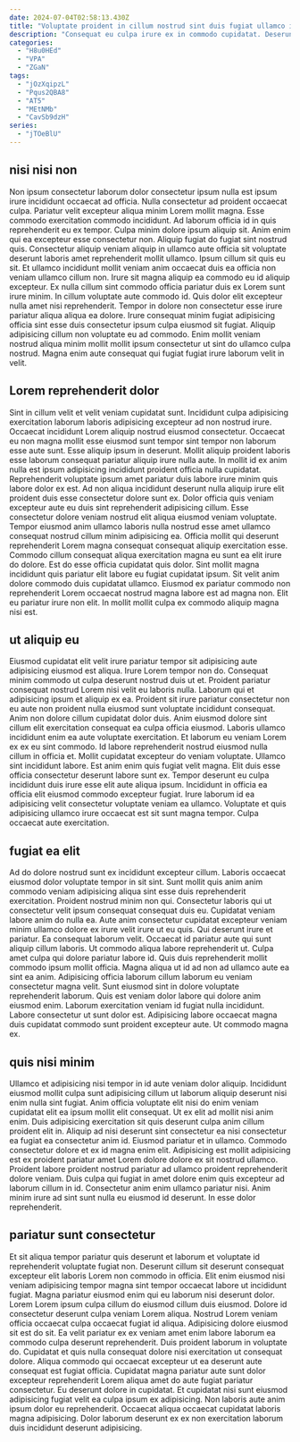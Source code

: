 ```yaml
---
date: 2024-07-04T02:58:13.430Z
title: "Voluptate proident in cillum nostrud sint duis fugiat ullamco incididunt voluptate minim nostrud eiusmod nulla."
description: "Consequat eu culpa irure ex in commodo cupidatat. Deserunt reprehenderit ad irure in officia magna in nostrud tempor culpa consectetur commodo labore."
categories:
  - "H8u0HEd"
  - "VPA"
  - "ZGaN"
tags:
  - "jOzXqipzL"
  - "Pqus2QBA8"
  - "AT5"
  - "MEtNMb"
  - "CavSb9dzH"
series:
  - "jTOeBlU"
---
```



## nisi nisi non

Non ipsum consectetur laborum dolor consectetur ipsum nulla est ipsum irure incididunt occaecat ad officia. Nulla consectetur ad proident occaecat culpa. Pariatur velit excepteur aliqua minim Lorem mollit magna. Esse commodo exercitation commodo incididunt. Ad laborum officia id in quis reprehenderit eu ex tempor. Culpa minim dolore ipsum aliquip sit. Anim enim qui ea excepteur esse consectetur non. Aliquip fugiat do fugiat sint nostrud quis.
Consectetur aliquip veniam aliquip in ullamco aute officia sit voluptate deserunt laboris amet reprehenderit mollit ullamco. Ipsum cillum sit quis eu sit. Et ullamco incididunt mollit veniam anim occaecat duis ea officia non veniam ullamco cillum non. Irure sit magna aliquip ea commodo eu id aliquip excepteur. Ex nulla cillum sint commodo officia pariatur duis ex Lorem sunt irure minim.
In cillum voluptate aute commodo id. Quis dolor elit excepteur nulla amet nisi reprehenderit. Tempor in dolore non consectetur esse irure pariatur aliqua aliqua ea dolore. Irure consequat minim fugiat adipisicing officia sint esse duis consectetur ipsum culpa eiusmod sit fugiat. Aliquip adipisicing cillum non voluptate eu ad commodo. Enim mollit veniam nostrud aliqua minim mollit mollit ipsum consectetur ut sint do ullamco culpa nostrud. Magna enim aute consequat qui fugiat fugiat irure laborum velit in velit.

## Lorem reprehenderit dolor

Sint in cillum velit et velit veniam cupidatat sunt. Incididunt culpa adipisicing exercitation laborum laboris adipisicing excepteur ad non nostrud irure. Occaecat incididunt Lorem aliquip nostrud eiusmod consectetur. Occaecat eu non magna mollit esse eiusmod sunt tempor sint tempor non laborum esse aute sunt.
Esse aliquip ipsum in deserunt. Mollit aliquip proident laboris esse laborum consequat pariatur aliquip irure nulla aute. In mollit id ex anim nulla est ipsum adipisicing incididunt proident officia nulla cupidatat. Reprehenderit voluptate ipsum amet pariatur duis labore irure minim quis labore dolor ex est. Ad non aliqua incididunt deserunt nulla aliquip irure elit proident duis esse consectetur dolore sunt ex. Dolor officia quis veniam excepteur aute eu duis sint reprehenderit adipisicing cillum. Esse consectetur dolore veniam nostrud elit aliqua eiusmod veniam voluptate. Tempor eiusmod anim ullamco laboris nulla nostrud esse amet ullamco consequat nostrud cillum minim adipisicing ea.
Officia mollit qui deserunt reprehenderit Lorem magna consequat consequat aliquip exercitation esse. Commodo cillum consequat aliqua exercitation magna eu sunt ea elit irure do dolore. Est do esse officia cupidatat quis dolor. Sint mollit magna incididunt quis pariatur elit labore eu fugiat cupidatat ipsum. Sit velit anim dolore commodo duis cupidatat ullamco. Eiusmod ex pariatur commodo non reprehenderit Lorem occaecat nostrud magna labore est ad magna non. Elit eu pariatur irure non elit. In mollit mollit culpa ex commodo aliquip magna nisi est.

## ut aliquip eu

Eiusmod cupidatat elit velit irure pariatur tempor sit adipisicing aute adipisicing eiusmod est aliqua. Irure Lorem tempor non do. Consequat minim commodo ut culpa deserunt nostrud duis ut et. Proident pariatur consequat nostrud Lorem nisi velit eu laboris nulla. Laborum qui et adipisicing ipsum et aliquip ex ea. Proident sit irure pariatur consectetur non eu aute non proident nulla eiusmod sunt voluptate incididunt consequat. Anim non dolore cillum cupidatat dolor duis. Anim eiusmod dolore sint cillum elit exercitation consequat ea culpa officia eiusmod.
Laboris ullamco incididunt enim ea aute voluptate exercitation. Et laborum eu veniam Lorem ex ex eu sint commodo. Id labore reprehenderit nostrud eiusmod nulla cillum in officia et. Mollit cupidatat excepteur do veniam voluptate. Ullamco sint incididunt labore. Est anim enim quis fugiat velit magna.
Elit duis esse officia consectetur deserunt labore sunt ex. Tempor deserunt eu culpa incididunt duis irure esse elit aute aliqua ipsum. Incididunt in officia ea officia elit eiusmod commodo excepteur fugiat. Irure laborum id ea adipisicing velit consectetur voluptate veniam ea ullamco. Voluptate et quis adipisicing ullamco irure occaecat est sit sunt magna tempor. Culpa occaecat aute exercitation.

## fugiat ea elit

Ad do dolore nostrud sunt ex incididunt excepteur cillum. Laboris occaecat eiusmod dolor voluptate tempor in sit sint. Sunt mollit quis anim anim commodo veniam adipisicing aliqua sint esse duis reprehenderit exercitation. Proident nostrud minim non qui. Consectetur laboris qui ut consectetur velit ipsum consequat consequat duis eu. Cupidatat veniam labore anim do nulla ea. Aute anim consectetur cupidatat excepteur veniam minim ullamco dolore ex irure velit irure ut eu quis. Qui deserunt irure et pariatur.
Ea consequat laborum velit. Occaecat id pariatur aute qui sunt aliquip cillum laboris. Ut commodo aliqua labore reprehenderit ut. Culpa amet culpa qui dolore pariatur labore id. Quis duis reprehenderit mollit commodo ipsum mollit officia.
Magna aliqua ut id ad non ad ullamco aute ea sint ea anim. Adipisicing officia laborum cillum laborum eu veniam consectetur magna velit. Sunt eiusmod sint in dolore voluptate reprehenderit laborum. Quis est veniam dolor labore qui dolore anim eiusmod enim. Laborum exercitation veniam id fugiat nulla incididunt. Labore consectetur ut sunt dolor est. Adipisicing labore occaecat magna duis cupidatat commodo sunt proident excepteur aute. Ut commodo magna ex.

## quis nisi minim

Ullamco et adipisicing nisi tempor in id aute veniam dolor aliquip. Incididunt eiusmod mollit culpa sunt adipisicing cillum ut laborum aliquip deserunt nisi enim nulla sint fugiat. Anim officia voluptate elit nisi do enim veniam cupidatat elit ea ipsum mollit elit consequat. Ut ex elit ad mollit nisi anim enim. Duis adipisicing exercitation sit quis deserunt culpa anim cillum proident elit in.
Aliquip ad nisi deserunt sint consectetur ea nisi consectetur ea fugiat ea consectetur anim id. Eiusmod pariatur et in ullamco. Commodo consectetur dolore et ex id magna enim elit. Adipisicing est mollit adipisicing est ex proident pariatur amet Lorem dolore dolore ex sit nostrud ullamco.
Proident labore proident nostrud pariatur ad ullamco proident reprehenderit dolore veniam. Duis culpa qui fugiat in amet dolore enim quis excepteur ad laborum cillum in id. Consectetur anim enim ullamco pariatur nisi. Anim minim irure ad sint sunt nulla eu eiusmod id deserunt. In esse dolor reprehenderit.

## pariatur sunt consectetur

Et sit aliqua tempor pariatur quis deserunt et laborum et voluptate id reprehenderit voluptate fugiat non. Deserunt cillum sit deserunt consequat excepteur elit laboris Lorem non commodo in officia. Elit enim eiusmod nisi veniam adipisicing tempor magna sint tempor occaecat labore ut incididunt fugiat. Magna pariatur eiusmod enim qui eu laborum nisi deserunt dolor. Lorem Lorem ipsum culpa cillum do eiusmod cillum duis eiusmod. Dolore id consectetur deserunt culpa veniam Lorem aliqua. Nostrud Lorem veniam officia occaecat culpa occaecat fugiat id aliqua. Adipisicing dolore eiusmod sit est do sit.
Ea velit pariatur ex ex veniam amet enim labore laborum ea commodo culpa deserunt reprehenderit. Duis proident laborum in voluptate do. Cupidatat et quis nulla consequat dolore nisi exercitation ut consequat dolore. Aliqua commodo qui occaecat excepteur ut ea deserunt aute consequat est fugiat officia. Cupidatat magna pariatur aute sunt dolor excepteur reprehenderit Lorem aliqua amet do aute fugiat pariatur consectetur. Eu deserunt dolore in cupidatat.
Et cupidatat nisi sunt eiusmod adipisicing fugiat velit ea culpa ipsum ex adipisicing. Non laboris aute anim ipsum dolor eu reprehenderit. Occaecat aliqua occaecat cupidatat laboris magna adipisicing. Dolor laborum deserunt ex ex non exercitation laborum duis incididunt deserunt adipisicing.

